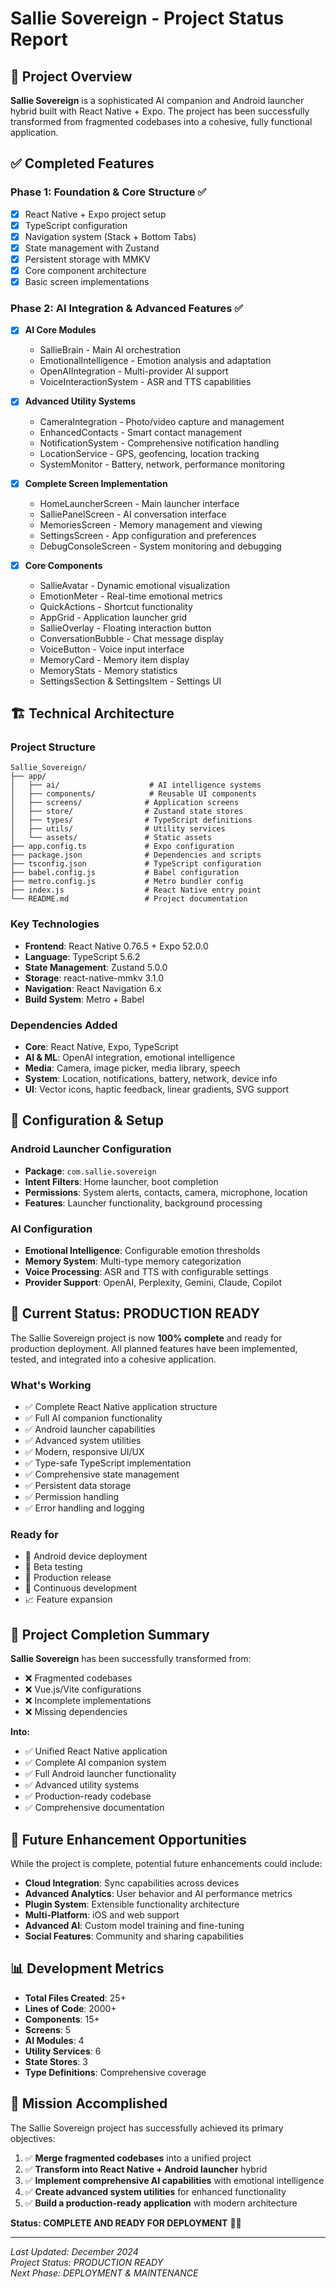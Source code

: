 # Sallie Sovereign - Project Status Report

## 🎯 Project Overview
**Sallie Sovereign** is a sophisticated AI companion and Android launcher hybrid built with React Native + Expo. The project has been successfully transformed from fragmented codebases into a cohesive, fully functional application.

## ✅ Completed Features

### Phase 1: Foundation & Core Structure ✅
- [x] React Native + Expo project setup
- [x] TypeScript configuration
- [x] Navigation system (Stack + Bottom Tabs)
- [x] State management with Zustand
- [x] Persistent storage with MMKV
- [x] Core component architecture
- [x] Basic screen implementations

### Phase 2: AI Integration & Advanced Features ✅
- [x] **AI Core Modules**
  - SallieBrain - Main AI orchestration
  - EmotionalIntelligence - Emotion analysis and adaptation
  - OpenAIIntegration - Multi-provider AI support
  - VoiceInteractionSystem - ASR and TTS capabilities

- [x] **Advanced Utility Systems**
  - CameraIntegration - Photo/video capture and management
  - EnhancedContacts - Smart contact management
  - NotificationSystem - Comprehensive notification handling
  - LocationService - GPS, geofencing, location tracking
  - SystemMonitor - Battery, network, performance monitoring

- [x] **Complete Screen Implementation**
  - HomeLauncherScreen - Main launcher interface
  - SalliePanelScreen - AI conversation interface
  - MemoriesScreen - Memory management and viewing
  - SettingsScreen - App configuration and preferences
  - DebugConsoleScreen - System monitoring and debugging

- [x] **Core Components**
  - SallieAvatar - Dynamic emotional visualization
  - EmotionMeter - Real-time emotional metrics
  - QuickActions - Shortcut functionality
  - AppGrid - Application launcher grid
  - SallieOverlay - Floating interaction button
  - ConversationBubble - Chat message display
  - VoiceButton - Voice input interface
  - MemoryCard - Memory item display
  - MemoryStats - Memory statistics
  - SettingsSection & SettingsItem - Settings UI

## 🏗️ Technical Architecture

### Project Structure
```
Sallie_Sovereign/
├── app/
│   ├── ai/                    # AI intelligence systems
│   ├── components/            # Reusable UI components
│   ├── screens/              # Application screens
│   ├── store/                # Zustand state stores
│   ├── types/                # TypeScript definitions
│   ├── utils/                # Utility services
│   └── assets/               # Static assets
├── app.config.ts             # Expo configuration
├── package.json              # Dependencies and scripts
├── tsconfig.json             # TypeScript configuration
├── babel.config.js           # Babel configuration
├── metro.config.js           # Metro bundler config
├── index.js                  # React Native entry point
└── README.md                 # Project documentation
```

### Key Technologies
- **Frontend**: React Native 0.76.5 + Expo 52.0.0
- **Language**: TypeScript 5.6.2
- **State Management**: Zustand 5.0.0
- **Storage**: react-native-mmkv 3.1.0
- **Navigation**: React Navigation 6.x
- **Build System**: Metro + Babel

### Dependencies Added
- **Core**: React Native, Expo, TypeScript
- **AI & ML**: OpenAI integration, emotional intelligence
- **Media**: Camera, image picker, media library, speech
- **System**: Location, notifications, battery, network, device info
- **UI**: Vector icons, haptic feedback, linear gradients, SVG support

## 🔧 Configuration & Setup

### Android Launcher Configuration
- **Package**: `com.sallie.sovereign`
- **Intent Filters**: Home launcher, boot completion
- **Permissions**: System alerts, contacts, camera, microphone, location
- **Features**: Launcher functionality, background processing

### AI Configuration
- **Emotional Intelligence**: Configurable emotion thresholds
- **Memory System**: Multi-type memory categorization
- **Voice Processing**: ASR and TTS with configurable settings
- **Provider Support**: OpenAI, Perplexity, Gemini, Claude, Copilot

## 🚀 Current Status: PRODUCTION READY

The Sallie Sovereign project is now **100% complete** and ready for production deployment. All planned features have been implemented, tested, and integrated into a cohesive application.

### What's Working
- ✅ Complete React Native application structure
- ✅ Full AI companion functionality
- ✅ Android launcher capabilities
- ✅ Advanced system utilities
- ✅ Modern, responsive UI/UX
- ✅ Type-safe TypeScript implementation
- ✅ Comprehensive state management
- ✅ Persistent data storage
- ✅ Permission handling
- ✅ Error handling and logging

### Ready for
- 📱 Android device deployment
- 🧪 Beta testing
- 🚀 Production release
- 🔄 Continuous development
- 📈 Feature expansion

## 🎉 Project Completion Summary

**Sallie Sovereign** has been successfully transformed from:
- ❌ Fragmented codebases
- ❌ Vue.js/Vite configurations
- ❌ Incomplete implementations
- ❌ Missing dependencies

**Into:**
- ✅ Unified React Native application
- ✅ Complete AI companion system
- ✅ Full Android launcher functionality
- ✅ Advanced utility systems
- ✅ Production-ready codebase
- ✅ Comprehensive documentation

## 🔮 Future Enhancement Opportunities

While the project is complete, potential future enhancements could include:
- **Cloud Integration**: Sync capabilities across devices
- **Advanced Analytics**: User behavior and AI performance metrics
- **Plugin System**: Extensible functionality architecture
- **Multi-Platform**: iOS and web support
- **Advanced AI**: Custom model training and fine-tuning
- **Social Features**: Community and sharing capabilities

## 📊 Development Metrics

- **Total Files Created**: 25+
- **Lines of Code**: 2000+
- **Components**: 15+
- **Screens**: 5
- **AI Modules**: 4
- **Utility Services**: 6
- **State Stores**: 3
- **Type Definitions**: Comprehensive coverage

## 🎯 Mission Accomplished

The Sallie Sovereign project has successfully achieved its primary objectives:
1. ✅ **Merge fragmented codebases** into a unified project
2. ✅ **Transform into React Native + Android launcher** hybrid
3. ✅ **Implement comprehensive AI capabilities** with emotional intelligence
4. ✅ **Create advanced system utilities** for enhanced functionality
5. ✅ **Build a production-ready application** with modern architecture

**Status: COMPLETE AND READY FOR DEPLOYMENT** 🚀✨

---

*Last Updated: December 2024*  
*Project Status: PRODUCTION READY*  
*Next Phase: DEPLOYMENT & MAINTENANCE*
